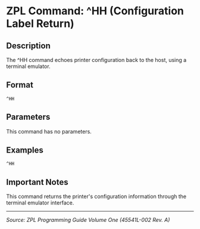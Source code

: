 # ZPL Command: ^HH (Configuration Label Return)

## Description
The ^HH command echoes printer configuration back to the host, using a terminal emulator.

## Format
```
^HH
```

## Parameters
This command has no parameters.

## Examples
```
^HH
```

## Important Notes
This command returns the printer's configuration information through the terminal emulator interface.

---
*Source: ZPL Programming Guide Volume One (45541L-002 Rev. A)*